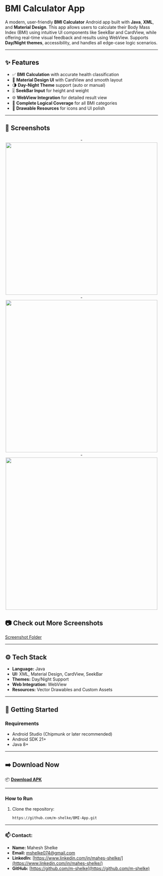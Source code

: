 # BMI Calculator App

A modern, user-friendly **BMI Calculator** Android app built with **Java**, **XML**, and **Material Design**. This app allows users to calculate their Body Mass Index (BMI) using intuitive UI components like SeekBar and CardView, while offering real-time visual feedback and results using WebView. Supports **Day/Night themes**, accessibility, and handles all edge-case logic scenarios.

---

## ✨ Features

- ✅ **BMI Calculation** with accurate health classification
- 🎨 **Material Design UI** with CardView and smooth layout
- 🌗 **Day-Night Theme** support (auto or manual)
- 🎚️ **SeekBar Input** for height and weight
- 🌐 **WebView Integration** for detailed result view
- 🧠 **Complete Logical Coverage** for all BMI categories
- 🎯 **Drawable Resources** for icons and UI polish

---

## 📸 Screenshots

<!-- Add actual screenshots in your repo and update paths -->
<p align="center">
  - <img src="https://github.com/user-attachments/assets/debec1fb-d890-4019-9c1e-1028c15323f3" width="500"/>
  - <img src="https://github.com/user-attachments/assets/b2cdc04f-7a52-42f0-abaf-d976669560aa" width="500"/>
  - <img src="https://github.com/user-attachments/assets/15fe773d-11f7-4025-bddd-97596453ea7c" width="500"/>

## 📷 Check out More Screenshots

[Screenshot Folder](https://github.com/m-shelke/E-Commerce-App/releases/tag/CornerShop_App-1.0.1)

---

## ⚙️ Tech Stack

- **Language:** Java
- **UI:** XML, Material Design, CardView, SeekBar
- **Themes:** Day/Night Support
- **Web Integration:** WebView
- **Resources:** Vector Drawables and Custom Assets

---

## 🚀 Getting Started

### Requirements
- Android Studio (Chipmunk or later recommended)
- Android SDK 21+
- Java 8+

---

## ➡️ Download Now

📦 [**Download APK**](apk/app-debug.apk)

---

### How to Run
1. Clone the repository:
   ```bash
   https://github.com/m-shelke/BMI-App.git

  ---

  ### 📫 Contact:
- **Name:** Mahesh Shelke  
- **Email:** [mshelke074@gmail.com](mailto:your.email@example.com)  
- **LinkedIn:** [https://www.linkedin.com/in/mahes-shelke/](https://www.linkedin.com/in/mahes-shelke/)  
- **GitHub:** [https://github.com/m-shelke](https://github.com/m-shelke)
